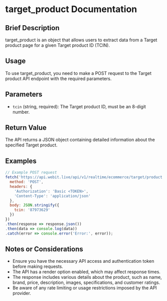# target_product Documentation

## Brief Description
target_product is an object that allows users to extract data from a Target product page for a given Target product ID (TCIN).

## Usage
To use target_product, you need to make a POST request to the Target product API endpoint with the required parameters.

## Parameters
- `tcin` (string, required): The Target product ID, must be an 8-digit number.

## Return Value
The API returns a JSON object containing detailed information about the specified Target product.

## Examples

```javascript
// Example POST request
fetch('https://api.webit.live/api/v1/realtime/ecommerce/target/product', {
  method: 'POST',
  headers: {
    'Authorization': 'Basic <TOKEN>',
    'Content-Type': 'application/json'
  },
  body: JSON.stringify({
    tcin: '87973629'
  })
})
.then(response => response.json())
.then(data => console.log(data))
.catch(error => console.error('Error:', error));
```

## Notes or Considerations
- Ensure you have the necessary API access and authentication token before making requests.
- The API has a render option enabled, which may affect response times.
- The response includes various details about the product, such as name, brand, price, description, images, specifications, and customer ratings.
- Be aware of any rate limiting or usage restrictions imposed by the API provider.